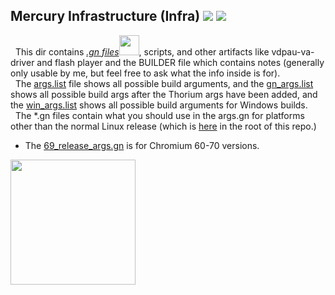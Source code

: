## Mercury Infrastructure (Infra) <img src="https://github.com/Alex313031/Mercury/blob/main/logos/build_light.svg#gh-dark-mode-only"> <img src="https://github.com/Alex313031/Mercury/blob/main/logos/build_dark.svg#gh-light-mode-only">

&nbsp;&nbsp;This dir contains [*.gn files*](https://gn.googlesource.com/gn/)<img src="https://github.com/Alex313031/Thorium/blob/main/logos/NEW/gn-logo.png" width="32">, scripts, and other artifacts like vdpau-va-driver and flash player and the BUILDER file which contains notes (generally only usable by me, but feel free to ask what the info inside is for). \
&nbsp;&nbsp;The [args.list](https://github.com/Alex313031/Thorium/blob/main/infra/args.list) file shows all possible build arguments, and the [gn_args.list](https://github.com/Alex313031/Thorium/blob/main/infra/gn_args.list) shows all possible build args after the Thorium args have been added, and the [win_args.list](https://github.com/Alex313031/Thorium/blob/main/infra/win_args.list) shows all possible build arguments for Windows builds. \
&nbsp;&nbsp;The &#42;.gn files contain what you should use in the args.gn for platforms other than the normal Linux release (which is [here](https://github.com/Alex313031/Thorium/blob/main/args.gn) in the root of this repo.)

 - The [69_release_args.gn](https://github.com/Alex313031/Thorium/blob/main/infra/69_release_args.gn) is for Chromium 60-70 versions.
 

<img src="https://github.com/Alex313031/Thorium/blob/main/logos/NEW/thorium_infra_256.png" width="200">
